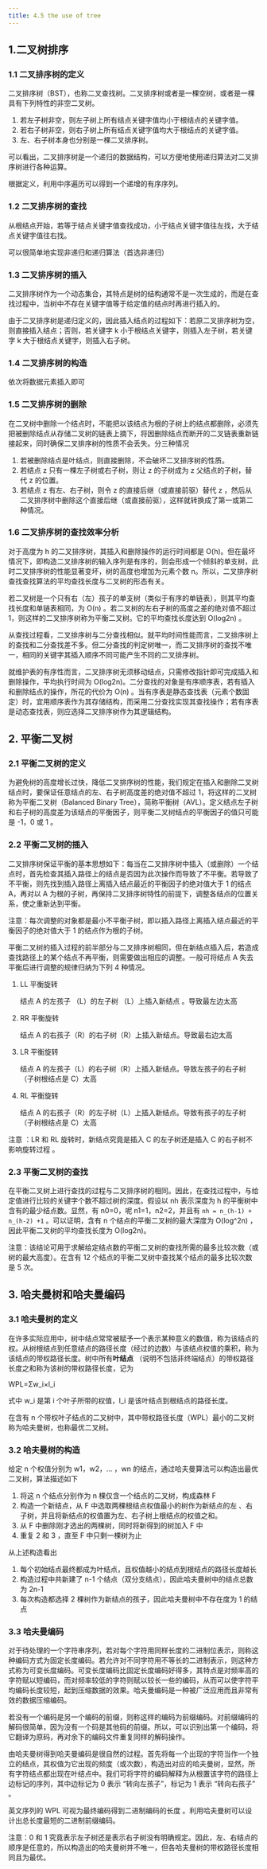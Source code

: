 ```yaml
---
title: 4.5 the use of tree
---
```


## 1.二叉树排序

### 1.1 二叉排序树的定义

二叉排序树（BST），也称二叉查找树。二叉排序树或者是一棵空树，或者是一棵具有下列特性的非空二叉树。

1. 若左子树非空，则左子树上所有结点关键字值均小于根结点的关键字值。
2. 若右子树非空，则右子树上所有结点关键字值均大于根结点的关键字值。
3. 左、右子树本身也分别是一棵二叉排序树。

可以看出，二叉排序树是一个递归的数据结构，可以方便地使用递归算法对二叉排序树进行各种运算。

根据定义，利用中序遍历可以得到一个递增的有序序列。

### 1.2 二叉排序树的查找

从根结点开始，若等于结点关键字值查找成功，小于结点关键字值往左找，大于结点关键字值往右找。

可以很简单地实现非递归和递归算法（首选非递归）

### 1.3 二叉排序树的插入

二叉排序树作为一个动态集合，其特点是树的结构通常不是一次生成的，而是在查找过程中，当树中不存在关键字值等于给定值的结点时再进行插入的。

由于二叉排序树是递归定义的，因此插入结点的过程如下：若原二叉排序树为空，则直接插入结点；否则，若关键字 k 小于根结点关键字，则插入左子树，若关键字 k 大于根结点关键字，则插入右子树。

### 1.4 二叉排序树的构造

依次将数据元素插入即可

### 1.5 二叉排序树的删除

在二叉树中删除一个结点时，不能把以该结点为根的子树上的结点都删除，必须先把被删除结点从存储二叉树的链表上摘下，将因删除结点而断开的二叉链表重新链接起来，同时确保二叉排序树的性质不会丢失。分三种情况

1. 若被删除结点是叶结点，则直接删除，不会破坏二叉排序树的性质。
2. 若结点 z 只有一棵左子树或右子树，则让 z 的子树成为 z 父结点的子树，替代 z 的位置。
3. 若结点 z 有左、右子树，则令 z 的直接后继（或直接前驱）替代 z ，然后从二叉排序树中删除这个直接后继（或直接前驱），这样就转换成了第一或第二种情况。

### 1.6 二叉排序树的查找效率分析

对于高度为 h 的二叉排序树，其插入和删除操作的运行时间都是 O(h)。但在最坏情况下，即构造二叉排序树的输入序列是有序的，则会形成一个倾斜的单支树，此时二叉排序树的性能显著变坏，树的高度也增加为元素个数 n。所以，二叉排序树查找查找算法的平均查找长度与二叉树的形态有关。

若二叉树是一个只有右（左）孩子的单支树（类似于有序的单链表），则其平均查找长度和单链表相同，为 O(n) 。若二叉树的左右子树的高度之差的绝对值不超过 1，则这样的二叉排序树称为平衡二叉树。它的平均查找长度达到 O(log2n) 。

从查找过程看，二叉排序树与二分查找相似。就平均时间性能而言，二叉排序树上的查找和二分查找差不多。但二分查找的判定树唯一，而二叉排序树的查找不唯一，相同的关键字其插入顺序不同可能产生不同的二叉排序树。

就维护表的有序性而言，二叉排序树无须移动结点，只需修改指针即可完成插入和删除操作，平均执行时间为 O(log2n)。二分查找的对象是有序顺序表，若有插入和删除结点的操作，所花的代价为 O(n) 。当有序表是静态查找表（元素个数固定）时，宜用顺序表作为其存储结构，而采用二分查找实现其查找操作；若有序表是动态查找表，则应选择二叉排序树作为其逻辑结构。

## 2. 平衡二叉树

### 2.1 平衡二叉树的定义

为避免树的高度增长过快，降低二叉排序树的性能，我们规定在插入和删除二叉树结点时，要保证任意结点的左、右子树高度差的绝对值不超过 1，将这样的二叉树称为平衡二叉树（Balanced Binary Tree），简称平衡树（AVL）。定义结点左子树和右子树的高度差为该结点的平衡因子，则平衡二叉树结点的平衡因子的值只可能是 -1，0 或 1 。

### 2.2 平衡二叉树的插入

二叉排序树保证平衡的基本思想如下：每当在二叉排序树中插入（或删除）一个结点时，首先检查其插入路径上的结点是否因为此次操作而导致了不平衡。若导致了不平衡，则先找到插入路径上离插入结点最近的平衡因子的绝对值大于 1 的结点 A，再对以 A 为根的子树，再保持二叉排序树特性的前提下，调整各结点的位置关系，使之重新达到平衡。

注意：每次调整的对象都是最小不平衡子树，即以插入路径上离插入结点最近的平衡因子的绝对值大于 1 的结点作为根的子树。

平衡二叉树的插入过程的前半部分与二叉排序树相同，但在新结点插入后，若造成查找路径上的某个结点不再平衡，则需要做出相应的调整。一般可将结点 A 失去平衡后进行调整的规律归纳为下列 4 种情况。

1. LL 平衡旋转

   结点 A 的左孩子 （L）的左子树 （L）上插入新结点 。导致最左边太高

2. RR 平衡旋转

   结点 A 的右孩子（R）的右子树（R）上插入新结点。导致最右边太高

3. LR 平衡旋转

   结点 A 的左孩子（L）的右子树（R）上插入新结点。导致左孩子的右子树（子树根结点是 C）太高

4. RL 平衡旋转

   结点 A 的右孩子（R）的左子树（L）上插入新结点。导致有孩子的左子树（子树根结点是 C）太高

注意 ：LR 和 RL 旋转时，新结点究竟是插入 C 的左子树还是插入 C 的右子树不影响旋转过程 。 

### 2.3 平衡二叉树的查找

在平衡二叉树上进行查找的过程与二叉排序树的相同。因此，在查找过程中，与给定值进行比较的关键字个数不超过树的深度。假设以 nh 表示深度为 h 的平衡树中含有的最少结点数。显然，有 n0=0，呢 n1=1，n2=2，并且有 `nh = n_(h-1) + n_(h-2) +1`  。可以证明，含有 n 个结点的平衡二叉树的最大深度为 O(log^2n) ，因此平衡二叉树的平均查找长度为 O(log2n)。

注意：该结论可用于求解给定结点数的平衡二叉树的查找所需的最多比较次数（或树的最大高度）。在含有 12 个结点的平衡二叉树中查找某个结点的最多比较次数是 5 次。

## 3. 哈夫曼树和哈夫曼编码

### 3.1 哈夫曼树的定义

在许多实际应用中，树中结点常常被赋予一个表示某种意义的数值，称为该结点的权。从树根结点到任意结点的路径长度（经过的边数）与该结点权值的乘积，称为该结点的带权路径长度。树中所有**叶结点** （说明不包括非终端结点）的带权路径长度之和称为该树的带权路径长度，记为

WPL=Σw_i×l_i

式中 w_i 是第 i 个叶子所带的权值，l_i 是该叶结点到根结点的路径长度。

在含有 n 个带权叶子结点的二叉树中，其中带权路径长度（WPL）最小的二叉树称为哈夫曼树，也称最优二叉树。

### 3.2 哈夫曼树的构造

给定 n 个权值分别为 w1，w2，… ，wn 的结点，通过哈夫曼算法可以构造出最优二叉树，算法描述如下

1. 将这 n 个结点分别作为 n 棵仅含一个结点的二叉树，构成森林 F
2. 构造一个新结点，从 F 中选取两棵根结点权值最小的树作为新结点的左 、右子树，并且将新结点的权值置为左、右子树上根结点的权值之和。
3. 从 F 中删除刚才选出的两棵树，同时将新得到的树加入 F 中
4. 重复 2 和 3 ，直至 F 中只剩一棵树为止

从上述构造看出

1. 每个初始结点最终都成为叶结点，且权值越小的结点到根结点的路径长度越长
2. 构造过程中共新建了 n-1 个结点（双分支结点），因此哈夫曼树中的结点总数为 2n-1
3. 每次构造都选择 2 棵树作为新结点的孩子，因此哈夫曼树中不存在度为 1 的结点

### 3.3 哈夫曼编码

对于待处理的一个字符串序列，若对每个字符用同样长度的二进制位表示，则称这种编码方式为固定长度编码。若允许对不同字符用不等长的二进制表示，则这种方式称为可变长度编码。可变长度编码比固定长度编码好得多，其特点是对频率高的字符赋以短编码，而对频率较低的字符则赋以较长一些的编码，从而可以使字符平均编码长度较短，起到压缩数据的效果。哈夫曼编码是一种被广泛应用而且非常有效的数据压缩编码。

若没有一个编码是另一个编码的前缀，则称这样的编码为前缀编码。对前缀编码的解码很简单，因为没有一个码是其他码的前缀。所以，可以识别出第一个编码，将它翻译为原码，再对余下的编码文件重复同样的解码操作。

由哈夫曼树得到哈夫曼编码是很自然的过程。首先将每一个出现的字符当作一个独立的结点，其权值为它出现的频度（或次数），构造出对应的哈夫曼树，显然，所有字符结点都出现在叶结点中。我们可将字符的编码解释为从根置该字符的路径上边标记的序列，其中边标记为 0 表示 “转向左孩子”，标记为 1 表示 “转向右孩子” 。

英文序列的 WPL 可视为最终编码得到二进制编码的长度 。利用哈夫曼树可以设计出总长度最短的二进制前缀编码。

注意：0 和 1 究竟表示左子树还是表示右子树没有明确规定。因此，左、右结点的顺序是任意的，所以构造出的哈夫曼树并不唯一，但各哈夫曼树的带权路径长度相同且为最优。